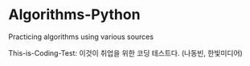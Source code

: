 # Algorithms-Python
Practicing algorithms using various sources

This-is-Coding-Test: 이것이 취업을 위한 코딩 테스트다. (나동빈, 한빛미디어)
